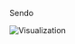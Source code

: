 Sendo

![Visualization](https://user-images.githubusercontent.com/24643783/63252676-ceb57600-c2a2-11e9-852e-301f1ab94b2b.gif)
